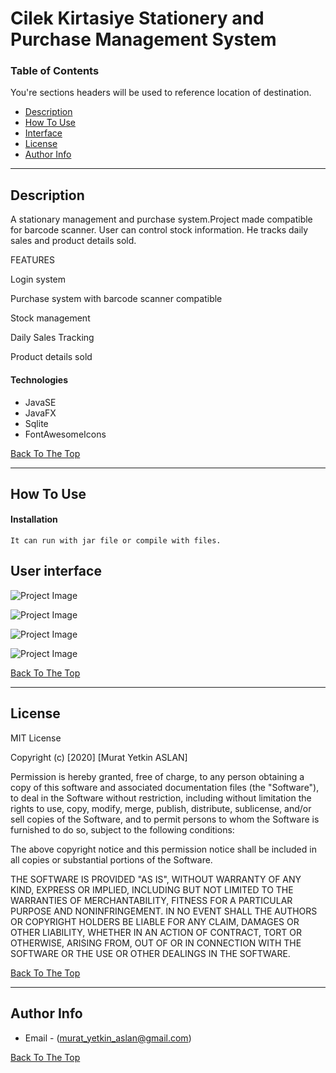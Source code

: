 # Cilek Kirtasiye Stationery and Purchase Management System



### Table of Contents
You're sections headers will be used to reference location of destination.

- [Description](#description)
- [How To Use](#how-to-use)
- [Interface](#interface)
- [License](#license)
- [Author Info](#author-info)

---

## Description

A stationary management and purchase system.Project made compatible for barcode scanner. 
User can control stock information. He tracks daily sales and product details sold.

FEATURES 


Login system


Purchase system with barcode scanner compatible


Stock management


Daily Sales Tracking


Product details sold


#### Technologies

- JavaSE
- JavaFX
- Sqlite
- FontAwesomeIcons

[Back To The Top](#read-me-template)

---

## How To Use

#### Installation
    It can run with jar file or compile with files.


## User interface
![Project Image](https://i.ibb.co/5GFy9bg/image-2020-12-09-014735.png) 


![Project Image](https://i.ibb.co/c1z1Hb9/image-2020-12-09-014444.png)


![Project Image](https://i.ibb.co/MMDwRRx/image-2020-12-09-014906.png)


![Project Image](https://i.ibb.co/k5mP3Tr/image-2020-12-09-015216.png)

[Back To The Top](#read-me-template)


---

## License

MIT License

Copyright (c) [2020] [Murat Yetkin ASLAN]

Permission is hereby granted, free of charge, to any person obtaining a copy
of this software and associated documentation files (the "Software"), to deal
in the Software without restriction, including without limitation the rights
to use, copy, modify, merge, publish, distribute, sublicense, and/or sell
copies of the Software, and to permit persons to whom the Software is
furnished to do so, subject to the following conditions:

The above copyright notice and this permission notice shall be included in all
copies or substantial portions of the Software.

THE SOFTWARE IS PROVIDED "AS IS", WITHOUT WARRANTY OF ANY KIND, EXPRESS OR
IMPLIED, INCLUDING BUT NOT LIMITED TO THE WARRANTIES OF MERCHANTABILITY,
FITNESS FOR A PARTICULAR PURPOSE AND NONINFRINGEMENT. IN NO EVENT SHALL THE
AUTHORS OR COPYRIGHT HOLDERS BE LIABLE FOR ANY CLAIM, DAMAGES OR OTHER
LIABILITY, WHETHER IN AN ACTION OF CONTRACT, TORT OR OTHERWISE, ARISING FROM,
OUT OF OR IN CONNECTION WITH THE SOFTWARE OR THE USE OR OTHER DEALINGS IN THE
SOFTWARE.

[Back To The Top](#read-me-template)

---

## Author Info

- Email - (murat_yetkin_aslan@gmail.com)


[Back To The Top](#read-me-template)
